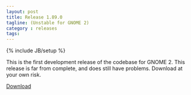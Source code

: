 ```yaml
---
layout: post
title: Release 1.89.0
tagline: (Unstable for GNOME 2)
category : releases
tags:
---
```

{% include JB/setup %}

This is the first development release of the codebase for GNOME 2. This release is far from complete, and does still have problems. Download at your own risk.

[Download](/pages/download.html)
